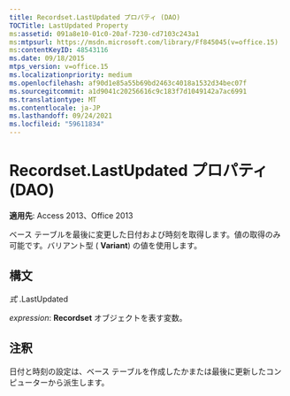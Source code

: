 ```yaml
---
title: Recordset.LastUpdated プロパティ (DAO)
TOCTitle: LastUpdated Property
ms:assetid: 091a8e10-01c0-20af-7230-cd7103c243a1
ms:mtpsurl: https://msdn.microsoft.com/library/Ff845045(v=office.15)
ms:contentKeyID: 48543116
ms.date: 09/18/2015
mtps_version: v=office.15
ms.localizationpriority: medium
ms.openlocfilehash: af90d1e85a55b69bd2463c4018a1532d34bec07f
ms.sourcegitcommit: a1d9041c20256616c9c183f7d1049142a7ac6991
ms.translationtype: MT
ms.contentlocale: ja-JP
ms.lasthandoff: 09/24/2021
ms.locfileid: "59611834"
---
```

# <a name="recordsetlastupdated-property-dao"></a>Recordset.LastUpdated プロパティ (DAO)


**適用先**: Access 2013、Office 2013

ベース テーブルを最後に変更した日付および時刻を取得します。値の取得のみ可能です。バリアント型 ( **Variant**) の値を使用します。

## <a name="syntax"></a>構文

*式* .LastUpdated

*expression*: **Recordset** オブジェクトを表す変数。

## <a name="remarks"></a>注釈

日付と時刻の設定は、ベース テーブルを作成したかまたは最後に更新したコンピューターから派生します。

